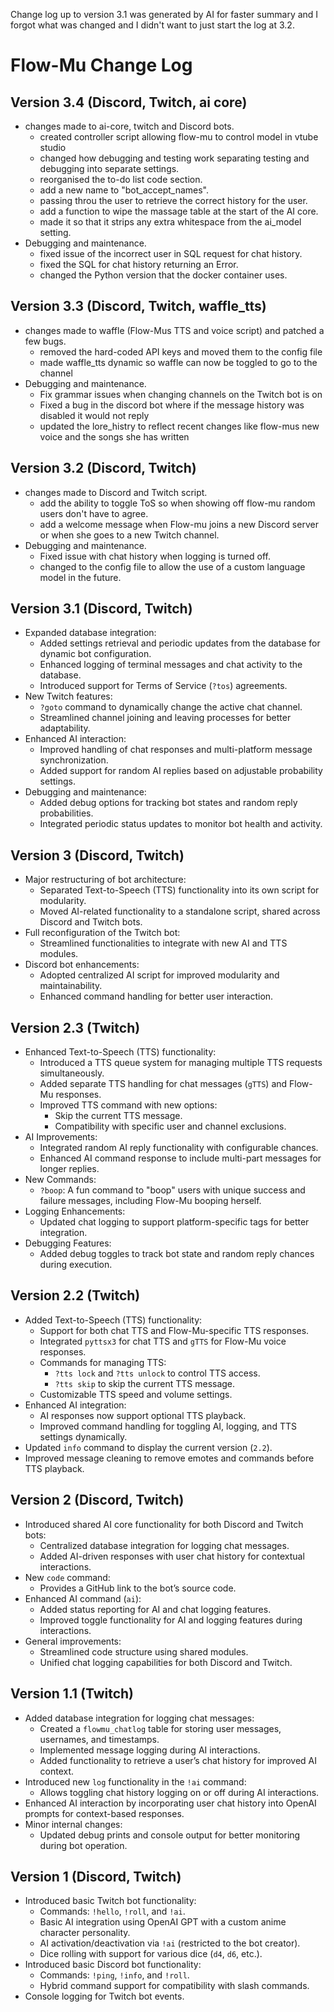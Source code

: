 Change log up to version 3.1 was generated by AI for faster summary and I forgot what was changed and I didn't want to just start the log at 3.2.

# Flow-Mu Change Log 

## Version 3.4 (Discord, Twitch, ai core)
- changes made to ai-core, twitch and Discord bots.
  - created controller script allowing flow-mu to control model in vtube studio
  - changed how debugging and testing work separating testing and debugging into separate settings.
  - reorganised  the to-do list code section.
  - add a new name to "bot_accept_names".
  - passing throu the user to retrieve the correct history for the user.
  - add a function to wipe the massage table at the  start of the AI core.
  - made it so that it strips any extra whitespace from the ai_model setting.
- Debugging and maintenance.
  - fixed issue of the incorrect user in SQL request for chat history.
  - fixed the SQL for chat history returning an Error.
  - changed the Python version that the docker container uses.

## Version 3.3 (Discord, Twitch, waffle_tts)
- changes made to waffle (Flow-Mus TTS and voice script) and patched a few bugs.
  - removed the hard-coded API keys and moved them to the config file
  - made waffle_tts dynamic so waffle can now be toggled to go to the channel 
- Debugging and maintenance.
  - Fix grammar issues when changing channels on the Twitch bot is on
  - Fixed a bug in the discord bot where if the message history was disabled it would not reply
  - updated the lore_histry to reflect recent changes like flow-mus new voice and the songs she has written
  
## Version 3.2 (Discord, Twitch)
- changes made to Discord and Twitch script.
  - add the ability to toggle ToS so when showing off flow-mu random users don't have to agree.
  - add a welcome message when Flow-mu joins a new Discord server or when she goes to a new Twitch channel.
- Debugging and maintenance.
  - Fixed issue with chat history when logging is turned off.
  - changed to the config file to allow the use of a custom language model in the future.

## Version 3.1 (Discord, Twitch)
- Expanded database integration:
  - Added settings retrieval and periodic updates from the database for dynamic bot configuration.
  - Enhanced logging of terminal messages and chat activity to the database.
  - Introduced support for Terms of Service (`?tos`) agreements.
- New Twitch features:
  - `?goto` command to dynamically change the active chat channel.
  - Streamlined channel joining and leaving processes for better adaptability.
- Enhanced AI interaction:
  - Improved handling of chat responses and multi-platform message synchronization.
  - Added support for random AI replies based on adjustable probability settings.
- Debugging and maintenance:
  - Added debug options for tracking bot states and random reply probabilities.
  - Integrated periodic status updates to monitor bot health and activity.

## Version 3 (Discord, Twitch)
- Major restructuring of bot architecture:
  - Separated Text-to-Speech (TTS) functionality into its own script for modularity.
  - Moved AI-related functionality to a standalone script, shared across Discord and Twitch bots.
- Full reconfiguration of the Twitch bot:
  - Streamlined functionalities to integrate with new AI and TTS modules.
- Discord bot enhancements:
  - Adopted centralized AI script for improved modularity and maintainability.
  - Enhanced command handling for better user interaction.


## Version 2.3 (Twitch)
- Enhanced Text-to-Speech (TTS) functionality:
  - Introduced a TTS queue system for managing multiple TTS requests simultaneously.
  - Added separate TTS handling for chat messages (`gTTS`) and Flow-Mu responses.
  - Improved TTS command with new options:
    - Skip the current TTS message.
    - Compatibility with specific user and channel exclusions.
- AI Improvements:
  - Integrated random AI reply functionality with configurable chances.
  - Enhanced AI command response to include multi-part messages for longer replies.
- New Commands:
  - `?boop`: A fun command to "boop" users with unique success and failure messages, including Flow-Mu booping herself.
- Logging Enhancements:
  - Updated chat logging to support platform-specific tags for better integration.
- Debugging Features:
  - Added debug toggles to track bot state and random reply chances during execution.

## Version 2.2 (Twitch)
- Added Text-to-Speech (TTS) functionality:
  - Support for both chat TTS and Flow-Mu-specific TTS responses.
  - Integrated `pyttsx3` for chat TTS and `gTTS` for Flow-Mu voice responses.
  - Commands for managing TTS:
    - `?tts lock` and `?tts unlock` to control TTS access.
    - `?tts skip` to skip the current TTS message.
  - Customizable TTS speed and volume settings.
- Enhanced AI integration:
  - AI responses now support optional TTS playback.
  - Improved command handling for toggling AI, logging, and TTS settings dynamically.
- Updated `info` command to display the current version (`2.2`).
- Improved message cleaning to remove emotes and commands before TTS playback.

## Version 2 (Discord, Twitch)
- Introduced shared AI core functionality for both Discord and Twitch bots:
  - Centralized database integration for logging chat messages.
  - Added AI-driven responses with user chat history for contextual interactions.
- New `code` command:
  - Provides a GitHub link to the bot’s source code.
- Enhanced AI command (`ai`):
  - Added status reporting for AI and chat logging features.
  - Improved toggle functionality for AI and logging features during interactions.
- General improvements:
  - Streamlined code structure using shared modules.
  - Unified chat logging capabilities for both Discord and Twitch.


## Version 1.1 (Twitch)
- Added database integration for logging chat messages:
  - Created a `flowmu_chatlog` table for storing user messages, usernames, and timestamps.
  - Implemented message logging during AI interactions.
  - Added functionality to retrieve a user’s chat history for improved AI context.
- Introduced new `log` functionality in the `!ai` command:
  - Allows toggling chat history logging on or off during AI interactions.
- Enhanced AI interaction by incorporating user chat history into OpenAI prompts for context-based responses.
- Minor internal changes:
  - Updated debug prints and console output for better monitoring during bot operation.

## Version 1 (Discord, Twitch)
- Introduced basic Twitch bot functionality:
  - Commands: `!hello`, `!roll`, and `!ai`.
  - Basic AI integration using OpenAI GPT with a custom anime character personality.
  - AI activation/deactivation via `!ai` (restricted to the bot creator).
  - Dice rolling with support for various dice (`d4`, `d6`, etc.).
- Introduced basic Discord bot functionality:
  - Commands: `!ping`, `!info`, and `!roll`.
  - Hybrid command support for compatibility with slash commands.
- Console logging for Twitch bot events.

